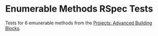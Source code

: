 # Enumerable Methods RSpec Tests

Tests for 6 emunerable methods from the [Projects: Advanced Building Blocks](http://www.theodinproject.com/ruby-programming/advanced-building-blocks).
